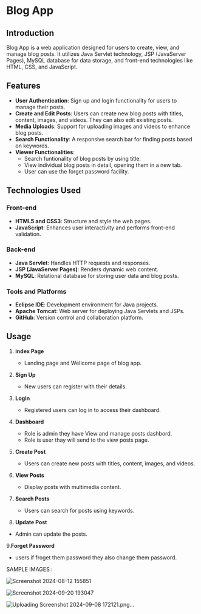 # Blog App

## Introduction

Blog App is a web application designed for users to create, view, and manage blog posts. It utilizes Java Servlet technology, JSP (JavaServer Pages), MySQL database for data storage, and front-end technologies like HTML, CSS, and JavaScript.

## Features

- **User Authentication**: Sign up and login functionality for users to manage their posts.
- **Create and Edit Posts**: Users can create new blog posts with titles, content, images, and videos. They can also edit existing posts.
- **Media Uploads**: Support for uploading images and videos to enhance blog posts.
- **Search Functionality**: A responsive search bar for finding posts based on keywords.
- **Viewer Functionalities**:
  - Search funtionality of blog posts by using title.
  - View individual blog posts in detail, opening them in a new tab.
  - User can use the forget password facility.
 

## Technologies Used

### Front-end

- **HTML5 and CSS3**: Structure and style the web pages.
- **JavaScript**: Enhances user interactivity and performs front-end validation.

### Back-end

- **Java Servlet**: Handles HTTP requests and responses.
- **JSP (JavaServer Pages)**: Renders dynamic web content.
- **MySQL**: Relational database for storing user data and blog posts.


### Tools and Platforms

- **Eclipse IDE**: Development environment for Java projects.
- **Apache Tomcat**: Web server for deploying Java Servlets and JSPs.
- **GitHub**: Version control and collaboration platform.


## Usage

1. **index Page**
   - Landing page and Wellcome page of blog app.
   
2. **Sign Up**
   - New users can register with their details.

3. **Login**
   - Registered users can log in to access their dashboard.    

4. **Dashboard**
   - Role is admin they have View and manage posts dashbord.
   - Role is user thay will send to the view posts page.

5. **Create Post**
   - Users can create new posts with titles, content, images, and videos.

6. **View Posts**
   - Display posts with multimedia content.

7. **Search Posts**
   - Users can search for posts using keywords.

8. **Update Post**
  - Admin can update the posts.

9.**Forget Password**
  - users if froget them password they also change them password.


SAMPLE IMAGES : 

![Screenshot 2024-08-12 155851](https://github.com/user-attachments/assets/23c2fd0a-4861-4a4f-9428-1d6bf51b98df)

![Screenshot 2024-09-20 193047](https://github.com/user-attachments/assets/d41e54e1-0387-401f-a9f0-92edf35947ec)

![Uploading Screenshot 2024-09-08 172121.png…]()









